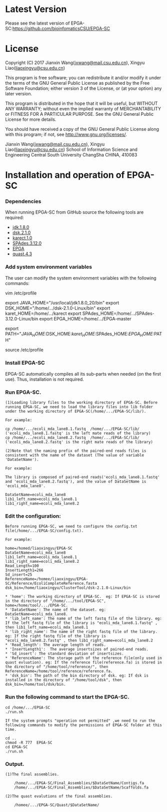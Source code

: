Latest Version
==============
Please see the latest version of EPGA-SC:https://github.com/bioinfomaticsCSU/EPGA-SC


License
=======

Copyright (C) 2017 Jianxin Wang(jxwang@mail.csu.edu.cn), Xingyu Liao(liaoxingyu@csu.edu.cn)

This program is free software; you can redistribute it and/or
modify it under the terms of the GNU General Public License
as published by the Free Software Foundation; either version 3
of the License, or (at your option) any later version.

This program is distributed in the hope that it will be useful,
but WITHOUT ANY WARRANTY; without even the implied warranty of
MERCHANTABILITY or FITNESS FOR A PARTICULAR PURPOSE.  See the
GNU General Public License for more details.

You should have received a copy of the GNU General Public License
along with this program; if not, see <http://www.gnu.org/licenses/>.

Jianxin Wang(jxwang@mail.csu.edu.cn), Xingyu Liao(liaoxingyu@csu.edu.cn)
School of Information Science and Engineering
Central South University
ChangSha
CHINA, 410083


Installation and operation of EPGA-SC 
==================================

### Dependencies

When running EPGA-SC from GitHub source the following tools are
required:
* [jdk.1.8.0](http://www.oracle.com/technetwork/java/javase/downloads/index.html)
* [dsk.2.1.0](http://minia.genouest.org/dsk/)
* [karect.1.0](http://aminallam.github.io/karect/)
* [SPAdes.3.12.0](http://cab.spbu.ru/software/spades/)
* [EPGA](https://github.com/bioinfomaticsCSU/EPGA)
* [quast.4.3](https://sourceforge.net/projects/quast/files/)

### Add system environment variables

The user can modify the system environment variables with the following commands:

vim /etc/profile

export JAVA_HOME="/usr/local/jdk1.8.0_20/bin"
export DSK_HOME="/home/.../dsk-2.1.0-Linux/bin"
export karet_HOME=/home/.../karect
export SPAdes_HOME=/home/.../SPAdes-3.12.0-Linux/bin
export EPGA_HOME=/home/.../EPGA-master

export PATH="$JAVA_HOME:$DSK_HOME:$karet_HOME:$SPAdes_HOME:$EPGA_HOME:$PATH"

source /etc/profile
 
### Install EPGA-SC

EPGA-SC automatically compiles all its sub-parts when needed (on the first use). 
Thus, installation is not required.

### Run EPGA-SC.

    (1)Loading library files to the working directory of EPGA-SC. Before running EPGA-SC, we need to load the library files into lib folder under the working directory of EPGA-SC(/home/.../EPGA-SC/lib/).
	
	For example:
	
	cp /home/.../ecoli_mda_lane8.1.fastq  /home/.../EPGA-SC/lib/  ('ecoli_mda_lane8.1.fastq' is the left mate reads of the library)
	cp /home/.../ecoli_mda_lane8.2.fastq  /home/.../EPGA-SC/lib/  ('ecoli_mda_lane8.2.fastq' is the right mate reads of the library)
	
	(2)Note that the naming prefix of the paired-end reads files is consistent with the name of the dataset (The value of variable 'DataSetName').
	
	For example:
	
	The library is composed of paired-end reads('ecoli_mda_lane8.1.fastq' and 'ecoli_mda_lane8.2.fastq'), and the value of DataSetName is 'ecoli_mda_lane8'.
	
	DataSetName=ecoli_mda_lane8
    lib1_left_name=ecoli_mda_lane8.1
    lib1_right_name=ecoli_mda_lane8.2
	
### Edit the configuration:
    
	Before running EPGA-SC, we need to configure the config.txt file(/home/.../EPGA-SC/config.txt).
    
	For example:
    
    home=/homed/liaoxingyu/EPGA-SC
    DataSetName=ecoli_mda_lane8
    lib1_left_name=ecoli_mda_lane8.1
    lib1_right_name=ecoli_mda_lane8.2
    Read_Length=100
    InsertLength1=266
    Sd_insert=25
    ReferenceName=/homee/liaoxingyu/EPGA-SC/Reference/EcoliCompleteReference.fasta
    dsk_bin=/home/liaoxingyu/ClusterTool/dsk-2.1.0-Linux/bin
	
	* 'home': The working directory of EPGA-SC.  eg: If EPGA-SC is stored in the directory of "/home/.../tool/EPGA-SC", home=/home/tool/.../EPGA-SC.
	* 'DataSetName': The name of the dataset. eg: DataSetName=ecoli_mda_lane8.
	* 'lib_left_name': The name of the left fastq file of the library. eg: If the left fastq file of the library is "ecoli_mda_lane8.1.fastq" , then lib1_left_name=ecoli_mda_lane8.1
	* 'lib_right_name': The name of the right fastq file of the library. eg: If the right fastq file of the library is "ecoli_mda_lane8.2.fastq" , then lib1_right_name=ecoli_mda_lane8.2
	* 'Read_length': The average length of reads.
	* 'InsertLength1':  The average insertsizes of paired-end reads. 
	* 'Sd_insert': The standard deviation of insertsizes.
	* 'ReferenceName': The storage path of the reference file(only used in quast evluation). eg: If the reference file(reference.fa) is stored in the directory of "/home/tool/reference/", then ReferenceName=/home/tool/reference/reference.fa. 
	* 'dsk_bin': The path of the bin directory of dsk. eg: If dsk is installed in the directory of "/home/tool/dsk", then dsk_bin=/home/tool/dsk/bin.
    
### Run the following command to start the EPGA-SC.
     
	cd /home/.../EPGA-SC
	./run.sh
    
	If the system prompts "operation not permitted" ,we need to run the following commands to modify the permissions of EPGA-SC folder at this time.
    
	cd ..
	chmod -R 777  EPGA-SC
	cd EPGA-SC
	./run.sh

### Output.
    
	(1)The final assemblies.
    
        /home/.../EPGA-SC/Final_Assemblies/$DataSetName/Contigs.fa
		/home/.../EPGA-SC/Final_Assemblies/$DataSetName/Scaffolds.fa

	(2)The quast evalutions of the final assemblies.

	    /homee/.../EPGA-SC/Quast/$DataSetName/
